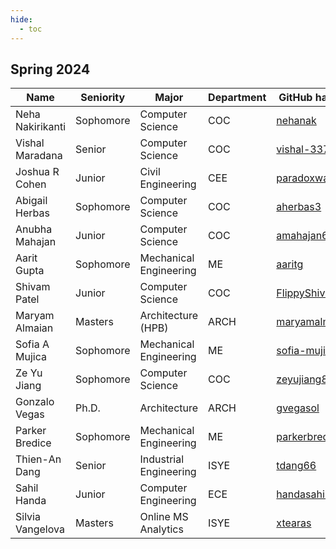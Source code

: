 ```yaml
---
hide:
  - toc
---
```


## Spring 2024

| Name             | Seniority | Major                  | Department | GitHub handle                                     | Topic Area                                                    |
| ---------------- | --------- | ---------------------- | ---------- | ------------------------------------------------- | ------------------------------------------------------------- |
| Neha Nakirikanti | Sophomore | Computer Science       | COC        | [nehanak](https://github.com/nehanak)             | [Mobility-PEI](../../24sp-mobility-pei)             |
| Vishal Maradana  | Senior    | Computer Science       | COC        | [vishal-337](https://github.com/vishal-337)       | [Mobility-PEI](../../24sp-mobility-pei)             |
| Joshua R Cohen   | Junior    | Civil Engineering      | CEE        | [paradoxwalk](https://github.com/paradoxwalk)     | [Mobility-PEI](../../24sp-mobility-pei)             |
| Abigail Herbas   | Sophomore | Computer Science       | COC        | [aherbas3](https://github.com/aherbas3)           | [Energy-In-Buildings](../../24sp-energyinbuildings) |
| Anubha Mahajan   | Junior    | Computer Science       | COC        | [amahajan68](https://github.com/amahajan68)       | [Energy-In-Buildings](../../24sp-energyinbuildings) |
| Aarit Gupta      | Sophomore | Mechanical Engineering | ME         | [aaritg](https://github.com/aaritg)               | [Energy-In-Buildings](../../24sp-energyinbuildings) |
| Shivam Patel     | Junior    | Computer Science       | COC        | [FlippyShivam](https://github.com/FlippyShivam)   | [Energy-In-Buildings](../../24sp-energyinbuildings) |
| Maryam Almaian   | Masters   | Architecture (HPB)     | ARCH       | [maryamalmaian](https://github.com/maryamalmaian) | [Microclimate](../../24sp-microclimate)             |
| Sofia A Mujica   | Sophomore | Mechanical Engineering | ME         | [sofia-mujica](https://github.com/sofia-mujica)   | [Microclimate](../../24sp-microclimate)             |
| Ze Yu Jiang      | Sophomore | Computer Science       | COC        | [zeyujiang8800](https://github.com/zeyujiang8800) | [Microclimate](../../24sp-microclimate)             |
| Gonzalo Vegas    | Ph.D.     | Architecture           | ARCH       | [gvegasol](https://github.com/gvegasol)           | [Mobility-Seg](../../24sp-mobility-seg)             |
| Parker Bredice   | Sophomore | Mechanical Engineering | ME         | [parkerbredice](https://github.com/parkerbredice) | [Mobility-Seg](../../24sp-mobility-seg)             |
| Thien-An Dang    | Senior    | Industrial Engineering | ISYE       | [tdang66](https://github.com/tdang66)             | [Mobility-Seg](../../24sp-mobility-seg)             |
| Sahil Handa      | Junior    | Computer Engineering   | ECE        | [handasahil](https://github.com/handasahil)       | [Mobility-Seg](../../24sp-mobility-seg)             |
| Silvia Vangelova | Masters   | Online MS Analytics    | ISYE       | [xtearas](https://github.com/xtearas)             | [Sp24](../../projects/24sp)                         |
